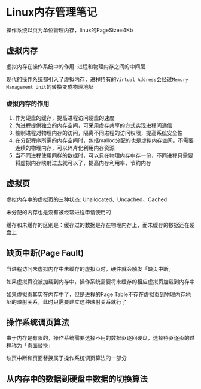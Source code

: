 # Linux内存管理笔记

操作系统以页为单位管理内存，linux的PageSize=4Kb

## 虚拟内存

虚拟内存在操作系统中的作用: 进程和物理内存之间的中间层

现代的操作系统都引入了虚拟内存，进程持有的`Virtual Address`会经过`Memory Management Unit`的转换变成物理地址

### 虚拟内存的作用

1. 作为硬盘的缓存，提高进程访问硬盘的速度
2. 为进程提供独立的内存空间，可采用虚存共享的方式实现进程间通信
3. 控制进程对物理内存的访问，隔离不同进程的访问权限，提高系统安全性
4. 在分配程序所需的内存空间时，包括malloc分配的也是虚拟内存空间，不需要连续的物理内存，可以碎片化利用内存资源
5. 当不同进程使用同样的数据时，可以只在物理内存中存一份，不同进程只需要将虚拟内存映射过去就可以了，提高内存利用率，节约内存

## 虚拟页

虚拟内存中的虚拟页的三种状态: Unallocated、Uncached、Cached

未分配的内存也是没有被经常进程申请使用的

缓存和未缓存的区别是：缓存过的数据是存在物理内存上，而未缓存的数据还在硬盘上

## 缺页中断(Page Fault)

当进程访问未虚拟内存中未缓存的虚拟页时，硬件就会触发「缺页中断」

如果虚拟页没被加载到内存中，操作系统需要将未缓存的相应虚拟页加载到内存中

如果虚拟页其实在内存中了，但是进程的Page Table不存在虚拟页到物理内存地址的映射关系，此时只需要建立这种映射关系就行了

## 操作系统调页算法

由于内存是有限的，操作系统需要选择不用的数据驱逐回硬盘，选择待驱逐页的过程称为「页面替换」

缺页中断和页面替换属于操作系统调页算法的一部分

## 从内存中的数据到硬盘中数据的切换算法


